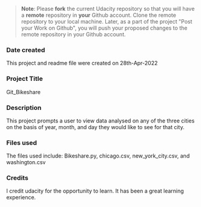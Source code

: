 >**Note**: Please **fork** the current Udacity repository so that you will have a **remote** repository in **your** Github account. Clone the remote repository to your local machine. Later, as a part of the project "Post your Work on Github", you will push your proposed changes to the remote repository in your Github account.

### Date created
This project and readme file were created on 28th-Apr-2022

### Project Title
Git_Bikeshare

### Description
This project prompts a user to view data analysed on any of the three cities on the basis of year, month, and day they would like to see for that city.

### Files used
The files used include: Bikeshare.py, chicago.csv, new_york_city.csv, and washington.csv

### Credits
I credit udacity for the opportunity to learn. It has been a great learning experience.
